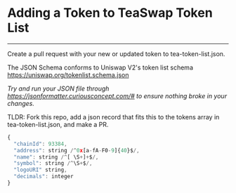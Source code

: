 # Adding a Token to TeaSwap Token List
---

Create a pull request with your new or updated token to tea-token-list.json.

The JSON Schema conforms to Uniswap V2's token list schema https://uniswap.org/tokenlist.schema.json

_Try and run your JSON file through https://jsonformatter.curiousconcept.com/# to ensure nothing broke in your changes._


TLDR: Fork this repo, add a json record that fits this to the tokens array in tea-token-list.json, and make a PR.

```js
{
  "chainId": 93384,
  "address": string /^0x[a-fA-F0-9]{40}$/,
  "name": string /^[ \S+]+$/,
  "symbol": string /^\S+$/,
  "logoURI" string,
  "decimals": integer
}
```
